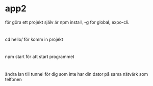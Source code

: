 # app2

för göra ett projekt själv är npm install, -g for global, expo-cli.
#
cd hello/ för komm in projekt
#
npm start för att start programmet
#
ändra lan till tunnel för dig som inte har din dator på sama nätvärk som telfonen